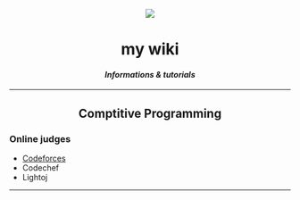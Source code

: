 

<p align="center">
	<img src="https://github.com/Saurav-Paul/My-Wiki/blob/master/logo.png" align="center" >
</p>

<h1 align="center">my wiki</h1>
<h4 align="center"><i>Informations & tutorials</i> </h4>

---

<h2 align="center">Comptitive Programming</h2>

### Online judges
- [Codeforces](Codeforces_tutorials/index.md)
- Codechef
- Lightoj

---
